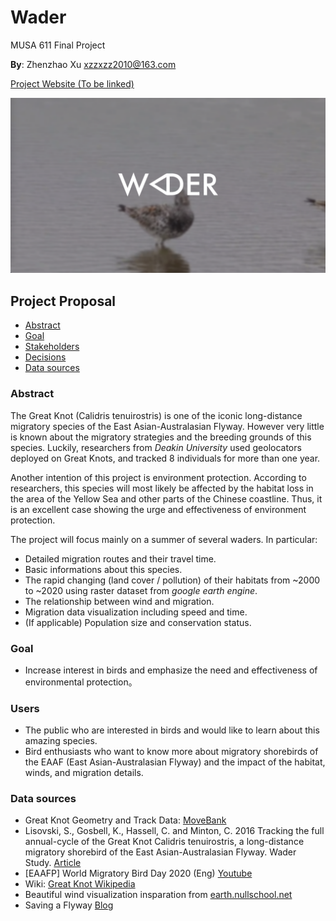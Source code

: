 # Wader

MUSA 611 Final Project

**By**: Zhenzhao Xu xzzxzz2010@163.com

[Project Website (To be linked)]()

<img title="" src="img/website.png" alt="">

## Project Proposal

- [Abstract](#abstract)
- [Goal](#goal)
- [Stakeholders](#stakeholders)
- [Decisions](#decisions)
- [Data sources](#data-sources)

### Abstract

The Great Knot (Calidris tenuirostris) is one of the iconic long-distance migratory species of the East Asian-Australasian Flyway. However very little is known about the migratory strategies and the breeding grounds of this species. Luckily, researchers from *Deakin University* used geolocators deployed on Great Knots, and tracked 8 individuals for more than one year.

Another intention of this project is environment protection. According to researchers, this species will most likely be affected by the habitat loss in the area of the Yellow Sea and other parts of the Chinese coastline. Thus, it is an excellent case showing the urge and effectiveness of environment protection.

The project will focus mainly on a summer of several waders. In particular:

- Detailed migration routes and their travel time.
- Basic informations about this species.
- The rapid changing (land cover / pollution) of their habitats from ~2000 to ~2020 using raster dataset from *google earth engine*.
- The relationship between wind and migration.
- Migration data visualization including speed and time.
- (If applicable) Population size and conservation status.

### Goal

* Increase interest in birds and emphasize the need and effectiveness of environmental protection。

### Users

* The public who are interested in birds and would like to learn about this amazing species.
* Bird enthusiasts who want to know more about migratory shorebirds of the EAAF (East Asian-Australasian Flyway) and the impact of the habitat, winds, and migration details. 

### Data sources

- Great Knot Geometry and Track Data: [MoveBank](https://www.movebank.org/cms/webapp?gwt_fragment=page=studies,path=study215137383)
- Lisovski, S., Gosbell, K., Hassell, C. and Minton, C. 2016 Tracking the full annual-cycle of the Great Knot Calidris tenuirostris, a long-distance migratory shorebird of the East Asian-Australasian Flyway. Wader Study. [Article](https://www.researchgate.net/publication/311512725_Tracking_the_full_annual-cycle_of_the_Great_Knot_Calidris_tenuirostris_a_long-distance_migratory_shorebird_of_the_East_Asian-Australasian_Flyway)
- [EAAFP] World Migratory Bird Day 2020 (Eng) [Youtube](https://www.youtube.com/watch?v=KMKP8Zvvy0U)
- Wiki: [Great Knot Wikipedia](https://en.wikipedia.org/wiki/Great_knot)
- Beautiful wind visualization insparation from [earth.nullschool.net](https://earth.nullschool.net/)
- Saving a Flyway [Blog](https://birdingbeijing.com/2021/05/23/saving-a-flyway/)
